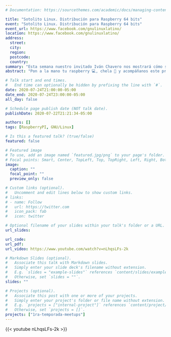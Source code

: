 ```yaml
---
# Documentation: https://sourcethemes.com/academic/docs/managing-content/

title: "Sotolito Linux. Distribución para Raspberry 64 bits"
event: "Sotolito Linux. Distribución para Raspberry 64 bits"
event_url: https://www.facebook.com/gnulinuxlatino/
location: https://www.facebook.com/gnulinuxlatino/
address:
  street:
  city:
  region:
  postcode:
  country:
summary: "Esta semana nuestro invitado Iván Chavero nos mostrará cómo se integra una distribución basada en CentOS para Raspberry Pi a 64 bits."
abstract: "Pon a la mano tu raspberry 💻, chela 🍺 y acompáñanos este próximo Viernes en nuestro nuevo horario.😎‬"

# Talk start and end times.
#   End time can optionally be hidden by prefixing the line with `#`.
date: 2020-07-24T21:00:00-05:00
date_end: 2020-07-24T23:00:00-05:00
all_day: false

# Schedule page publish date (NOT talk date).
publishDate: 2020-07-22T21:21:34-05:00

authors: []
tags: [RaspberryPI, GNU/Linux]

# Is this a featured talk? (true/false)
featured: false

# Featured image
# To use, add an image named `featured.jpg/png` to your page's folder.
# Focal points: Smart, Center, TopLeft, Top, TopRight, Left, Right, BottomLeft, Bottom, BottomRight.
image:
  caption: ""
  focal_point: ""
  preview_only: false

# Custom links (optional).
#   Uncomment and edit lines below to show custom links.
# links:
# - name: Follow
#   url: https://twitter.com
#   icon_pack: fab
#   icon: twitter

# Optional filename of your slides within your talk's folder or a URL.
url_slides:

url_code:
url_pdf:
url_video: https://www.youtube.com/watch?v=nLhqsLFs-2k

# Markdown Slides (optional).
#   Associate this talk with Markdown slides.
#   Simply enter your slide deck's filename without extension.
#   E.g. `slides = "example-slides"` references `content/slides/example-slides.md`.
#   Otherwise, set `slides = ""`.
slides: ""

# Projects (optional).
#   Associate this post with one or more of your projects.
#   Simply enter your project's folder or file name without extension.
#   E.g. `projects = ["internal-project"]` references `content/project/deep-learning/index.md`.
#   Otherwise, set `projects = []`.
projects: ["1ra-temporada-meetups"]
---
```


{{< youtube nLhqsLFs-2k >}}
